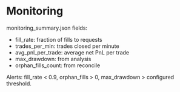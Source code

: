 # Monitoring

monitoring_summary.json fields:
- fill_rate: fraction of fills to requests
- trades_per_min: trades closed per minute
- avg_pnl_per_trade: average net PnL per trade
- max_drawdown: from analysis
- orphan_fills_count: from reconcile

Alerts: fill_rate < 0.9, orphan_fills > 0, max_drawdown > configured threshold.
